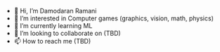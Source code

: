 - 👋 Hi, I’m Damodaran Ramani
- 👀 I’m interested in Computer games (graphics, vision, math, physics)
- 🌱 I’m currently learning ML
- 💞️ I’m looking to collaborate on (TBD)
- 📫 How to reach me (TBD)

<!---
damodaranr/damodaranr is a ✨ special ✨ repository because its `README.md` (this file) appears on your GitHub profile.
You can click the Preview link to take a look at your changes.
--->
